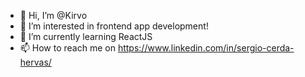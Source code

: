 - 👋 Hi, I’m @Kirvo
- 👀 I’m interested in frontend app development!
- 🌱 I’m currently learning ReactJS
- 📫 How to reach me on https://www.linkedin.com/in/sergio-cerda-hervas/

<!---
Kirvo/Kirvo is a ✨ special ✨ repository because its `README.md` (this file) appears on your GitHub profile.
You can click the Preview link to take a look at your changes.
--->
